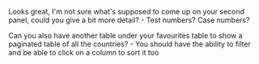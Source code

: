 Looks great, I'm not sure what's supposed to come up on your second panel, could you give a bit more detail? 
    - Test numbers? Case numbers?

Can you also have another table under your favourites table to show a paginated table of all the countries?
    - You should have the ability to filter and be able to click on a column to sort it too